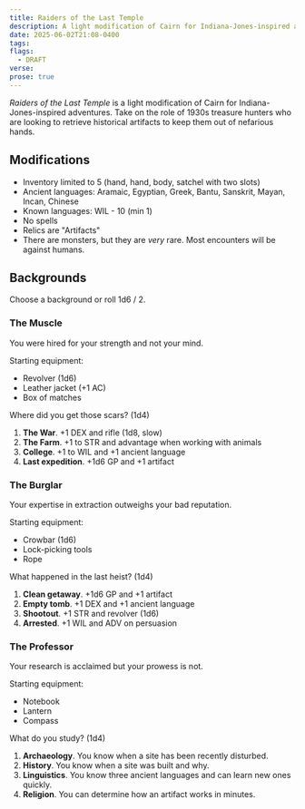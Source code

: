 ```yaml
---
title: Raiders of the Last Temple
description: A light modification of Cairn for Indiana-Jones-inspired adventures
date: 2025-06-02T21:08-0400
tags:
flags:
  - DRAFT
verse:
prose: true
---
```


_Raiders of the Last Temple_ is a light modification of Cairn for
Indiana-Jones-inspired adventures. Take on the role of 1930s treasure hunters
who are looking to retrieve historical artifacts to keep them out of nefarious
hands.

## Modifications

- Inventory limited to 5 (hand, hand, body, satchel with two slots)
- Ancient languages: Aramaic, Egyptian, Greek, Bantu, Sanskrit, Mayan, Incan,
  Chinese
- Known languages: WIL - 10 (min 1)
- No spells
- Relics are "Artifacts"
- There are monsters, but they are _very_ rare. Most encounters will be against
  humans.

## Backgrounds

Choose a background or roll 1d6 / 2.

### The Muscle

You were hired for your strength and not your mind.

Starting equipment:

- Revolver (1d6)
- Leather jacket (+1 AC)
- Box of matches

Where did you get those scars? (1d4)

1. **The War**. +1 DEX and rifle (1d8, slow)
2. **The Farm**. +1 to STR and advantage when working with animals
3. **College**. +1 to WIL and +1 ancient language
4. **Last expedition**. +1d6 GP and +1 artifact

### The Burglar

Your expertise in extraction outweighs your bad reputation.

Starting equipment:

- Crowbar (1d6)
- Lock-picking tools
- Rope

What happened in the last heist? (1d4)

1. **Clean getaway**. +1d6 GP and +1 artifact
2. **Empty tomb**. +1 DEX and +1 ancient language
3. **Shootout**. +1 STR and revolver (1d6)
4. **Arrested**. +1 WIL and ADV on persuasion

### The Professor

Your research is acclaimed but your prowess is not.

Starting equipment:

- Notebook
- Lantern
- Compass

What do you study? (1d4)

1. **Archaeology**. You know when a site has been recently disturbed.
2. **History**. You know when a site was built and why.
3. **Linguistics**. You know three ancient languages and can learn new ones
   quickly.
4. **Religion**. You can determine how an artifact works in minutes.
